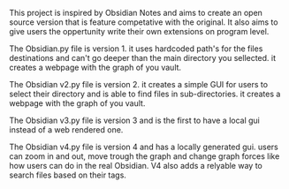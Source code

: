 This project is inspired by Obsidian Notes and aims to create an open source version that is feature competative with the original.
It also aims to give users the oppertunity write their own extensions on program level.

The Obsidian.py file is version 1. it uses hardcoded path's for the files destinations and can't go deeper than the main directory you sellected.
it creates a webpage with the graph of you vault.

The Obsidian v2.py file is version 2. it creates a simple GUI for users to select their directory and is able to find files in sub-directories.
it creates a webpage with the graph of you vault.

The Obsidian v3.py file is version 3 and is the first to have a local gui instead of a web rendered one.

The Obsidian v4.py file is version 4 and has a locally generated gui. 
users can zoom in and out, move trough the graph and change graph forces like how users can do in the real Obsidian.
V4 also adds a relyable way to search files based on their tags.